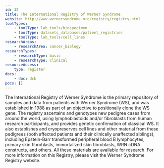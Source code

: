 ```yaml
---
id: 32
title: The International Registry of Werner Syndrome
website: http://www.wernersyndrome.org/registry/registry.html
toolTypes:
    - toolType: lab_tools/biospecimen
    - toolType: datasets_databases/patient_registries
    - toolType: lab_tools/cell_lines
researchAreas:
    - researchArea: cancer_biology
researchTypes:
    - researchType: basic
    - researchType: clinical
resourceAccess:
    type: register
docs:
    - doc: dcb
pocs: []        
---
```

The International Registry of Werner Syndrome is the primary repository of samples and data from patients with Werner Syndrome (WS), and was established in 1988 as part of an objective to positionally clone the WS gene.    The registry ascertains and genotypes new pedigree cases from around the world, using lymphoblastoids and/or fibroblasts from human research participants, and provides genetic confirmation of classical WS. It also establishes and cryopreserves cell lines and other material from these pedigrees (both affected patients and their clinically unaffected siblings), including Epstein-Barr transformed peripheral blood B lymphocytes, primary skin fibroblasts, immortalized skin fibroblasts, WRN cDNA constructs, and others. All these materials are available for research.    For more information on this Registry, please visit the Werner Syndrome Registry website.
